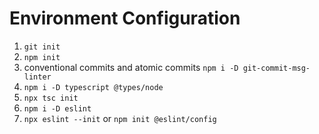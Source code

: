 # Environment Configuration

1. `git init`
2. `npm init`
3. conventional commits and atomic commits `npm i -D git-commit-msg-linter`
4. `npm i -D typescript @types/node`
5. `npx tsc init`
6. `npm i -D eslint`
7. `npx eslint --init` or `npm init @eslint/config`
